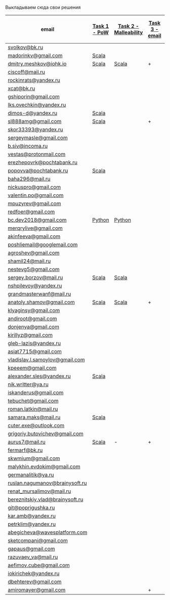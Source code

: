﻿Выкладываем сюда свои решения

| email | [Task 1 - PoW](https://github.com/blockchaindevelopersclass/blockchain-developers2/blob/master/tasks/task1.md) | [Task 2 - Malleability](https://github.com/blockchaindevelopersclass/blockchain-developers2/blob/master/tasks/task2.md) | [Task 3 - email](https://github.com/blockchaindevelopersclass/blockchain-developers2/blob/master/tasks/task3.md) | [Task 4 - Bitcoin transaction](https://github.com/blockchaindevelopersclass/blockchain-developers2/blob/master/tasks/task4.md) | [Task 5 - Bitcoin multisig](https://github.com/blockchaindevelopersclass/blockchain-developers2/blob/master/tasks/task5.md) | [Task 6 - Altcoin transaction](https://github.com/blockchaindevelopersclass/blockchain-developers2/blob/master/tasks/task6.md) |
| ------------- | ------------- | ------------- | ------------- | ------------- | ------------- | ------------- |
| svolkov@bk.ru|
| madorinkv@gmail.com| [Scala](https://github.com/kmadorin/hometasks)
| dmitry.meshkov@iohk.io| [Scala](https://github.com/catena2w/hometasks/tree/week1) | [Scala](https://github.com/blockchaindevelopersclass/hometasks/blob/week2solution/src/main/scala/crypto/Curve25519SignatureForger.scala) | + | [bitcoin](https://testnet.blockexplorer.com/tx/001742a2e4d819e250b6fbf8e69073e3c6a5835b27d6d36f8bcd99b128a9081c) | + | + |
| ciscoff@mail.ru|
| rockinrats@yandex.ru|
| xcat@bk.ru|
| gshiporin@gmail.com|
| lks.ovechkin@yandex.ru|
| dimos-d@yandex.ru| [Scala](https://github.com/Dmdv/hometasks)
| sl888amg@gmail.com | [Scala](https://github.com/cancel888/hometasks) | | + |
| skor33393@yandex.ru|
| sergeymasle@gmail.com|
| b.siv@incoma.ru|
| vestas@protonmail.com|
| erezhepovrk@pochtabank.ru|
| popovva@pochtabank.ru|[Scala](https://github.com/dundro/hometasks) |
| baha296@mail.ru|
| nickuspro@gmail.com|
| valentin.po@gmail.com|
| mpuzyrev@gmail.com|
| redfoer@gmail.com|
| bc.dev2018@gmail.com| [Python](https://github.com/bcdev2018/hometasks/blob/master/Week1/PoW/powminer.py) | [Python](https://github.com/bcdev2018/hometasks/blob/master/Week2/SignatureForge/SignatureForger.py) | | [Bitcoin](https://testnet.blockexplorer.com/tx/6bc026ce31f56c651e9ba76298b335ebac173df208bc3e99af16657638ae6c98) |
| merqrylive@gmail.com|
| akinfeeva@gmail.com |
| poshliemail@googlemail.com |
| agroshev@gmail.com |
| shamil24@mail.ru|
| nestevg5@gmail.com |
| sergey.borzov@mail.ru| [Scala](https://github.com/siemarell/hometasks) | [Scala](https://github.com/siemarell/hometasks/blob/master/src/main/scala/crypto/Curve25519SignatureForger.scala)
| nshpilevoy@yandex.ru|
| grandmasterwanf@mail.ru|
| anatoly.shamov@gmail.com| [Scala](https://github.com/anatoly-shamov/hometasks/tree/week1) | [Scala](https://github.com/anatoly-shamov/hometasks/tree/week2) | + | [bitcoin](https://testnet.blockexplorer.com/tx/50226e504ccbbf590ea3342127d8fe56ff54ef28ebf461cbcae8c8685d306ec7) |
| klyaginsy@gmail.com |
| andiroot@gmail.com|
| donjenya@gmail.com |
| kirillyz@gmail.com |
| gleb-lazis@yandex.ru |
| asiat7715@gmail.com |
| vladislav.l.samoylov@gmail.com |
| kpeeem@gmail.com |
| alexander.sles@yandex.ru | [Scala](https://github.com/aslesarenko/hometasks/tree/week1) |
| nik.writter@ya.ru |
|iskanderus@gmail.com|
| tebuchet@gmail.com |
| roman.latkin@mail.ru |
| samara.maks@mail.ru | [Scala](https://github.com/mmarashan/hometasks) |
| cuter.exe@outlook.com |
| grigoriy.butovichev@gmail.com |
| aurus7@mail.ru| [Scala](https://github.com/s-chepurnov/hometasks/tree/week1) | - | + | [Bitcoin](https://testnet.blockexplorer.com/tx/de546980e1e766977d5a7a6b8d652178b343b14cc60cac005ac2d7ba19db0e40) | [Multisig](https://testnet.blockexplorer.com/tx/aa68f12a752f6562cd5d81fe9cb6b04621a93525bd3fb96bc3c7826565c4706a) | [Altcoin](https://testnet.wavesexplorer.com/tx/BqyM7F26ekqGSc82FJ4U792JaaFfcq2s2cxt5UeScypX)
| fermarf@bk.ru|
| skwmium@gmail.com|
| malykhin.evdokim@gmail.com|
| germanalitik@ya.ru|
| ruslan.nagumanov@brainysoft.ru|
| renat_mursalimov@mail.ru|
| bereznitskiy.vlad@brainysoft.ru|
| git@poprigushka.ru |
| kar.amb@yandex.ru|
| petrklim@yandex.ru |
| abegicheva@wavesplatform.com |
| sketcompani@gmail.com |
| gapaus@gmail.com |
| razuvaev_va@mail.ru |
| aefimov.cube@gmail.com |
| iokirichek@yandex.ru |
| dbehterev@gmail.com |
| amiromayer@gmail.com | | | + | [Bitcoin](https://testnet.blockexplorer.com/tx/ac26f31e12de2845a45774995bfffe0938533b3e687e7bef259c69ddce3686cd)| [Multisig](https://testnet.blockchain.info/tx/05b2cb94016279dc115ba031ce33046854a2dd907ecc6e1ba39348a4fb35f382)| [Waves](https://testnet.wavesexplorer.com/tx/3KKEnHrp24j2icDmubwGThTp1GBZnbhaQuJ3oHAaF8bs)|
